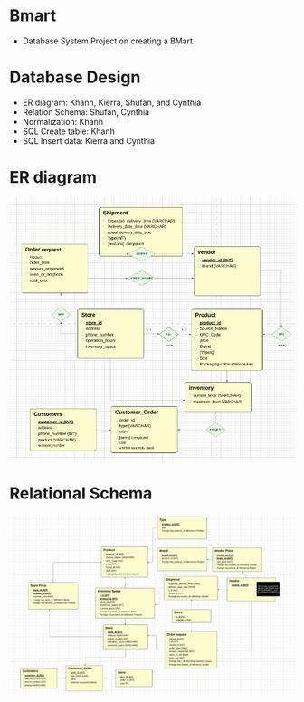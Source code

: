 # Bmart
- Database System Project on creating a BMart

# Database Design
- ER diagram: Khanh, Kierra, Shufan, and Cynthia
- Relation Schema: Shufan, Cynthia
- Normalization: Khanh
- SQL Create table: Khanh
- SQL Insert data: Kierra and Cynthia

# ER diagram
![ER_diagram](design/ER_diagram.jpeg)

# Relational Schema
![relation_schema](design/relational_schema.jpeg)
